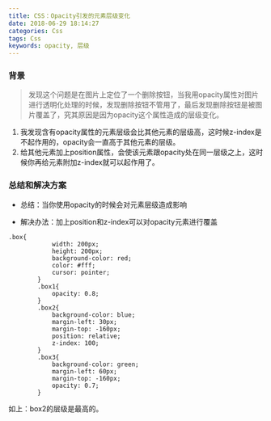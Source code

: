```yaml
---
title: CSS：Opacity引发的元素层级变化
date: 2018-06-29 18:14:27
categories: Css
tags: Css
keywords: opacity, 层级
---
```


### 背景

>  发现这个问题是在图片上定位了一个删除按钮，当我用opacity属性对图片进行透明化处理的时候，发现删除按钮不管用了，最后发现删除按钮是被图片覆盖了，究其原因是因为opacity这个属性造成的层级变化。

 1. 我发现含有opacity属性的元素层级会比其他元素的层级高，这时候z-index是不起作用的，opacity会一直高于其他元素的层级。
 2. 给其他元素加上position属性，会使该元素跟opacity处在同一层级之上，这时候你再给元素附加z-index就可以起作用了。

<!-- more -->

### 总结和解决方案


- 总结：当你使用opacity的时候会对元素层级造成影响

- 解决办法：加上position和z-index可以对opacity元素进行覆盖

```
.box{
            width: 200px;
            height: 200px;
            background-color: red;
            color: #fff;
            cursor: pointer;
        }
        .box1{
            opacity: 0.8;
        }
        .box2{
            background-color: blue;
            margin-left: 30px;
            margin-top: -160px;
            position: relative;
            z-index: 100;
        }
        .box3{
            background-color: green;
            margin-left: 60px;
            margin-top: -160px;
            opacity: 0.7;
        }
```

如上：box2的层级是最高的。
